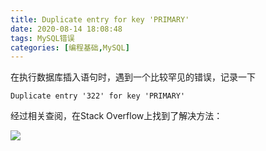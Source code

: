 ```yaml
---
title: Duplicate entry for key 'PRIMARY'
date: 2020-08-14 18:08:48
tags: MySQL错误
categories: [编程基础,MySQL]
---
```


在执行数据库插入语句时，遇到一个比较罕见的错误，记录一下

<!--more-->

```
Duplicate entry '322' for key 'PRIMARY'
```



经过相关查阅，在Stack Overflow上找到了解决方法：

![](/images/2020081801.png)




